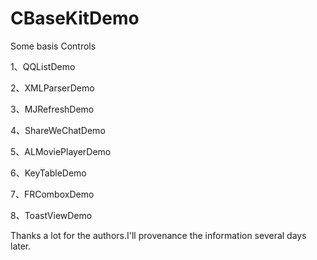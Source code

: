 CBaseKitDemo
============
Some basis Controls

1、QQListDemo

2、XMLParserDemo

3、MJRefreshDemo

4、ShareWeChatDemo

5、ALMoviePlayerDemo

6、KeyTableDemo

7、FRComboxDemo

8、ToastViewDemo

Thanks a lot for the authors.I'll provenance the information several days later. 
